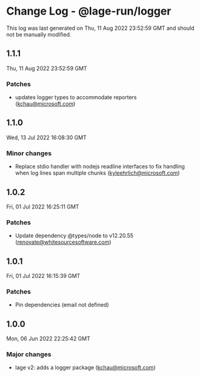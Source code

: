 # Change Log - @lage-run/logger

This log was last generated on Thu, 11 Aug 2022 23:52:59 GMT and should not be manually modified.

<!-- Start content -->

## 1.1.1

Thu, 11 Aug 2022 23:52:59 GMT

### Patches

- updates logger types to accommodate reporters (kchau@microsoft.com)

## 1.1.0

Wed, 13 Jul 2022 16:08:30 GMT

### Minor changes

- Replace stdio handler with nodejs readline interfaces to fix handling when log lines span multiple chunks (kyleehrlich@microsoft.com)

## 1.0.2

Fri, 01 Jul 2022 16:25:11 GMT

### Patches

- Update dependency @types/node to v12.20.55 (renovate@whitesourcesoftware.com)

## 1.0.1

Fri, 01 Jul 2022 16:15:39 GMT

### Patches

- Pin dependencies (email not defined)

## 1.0.0

Mon, 06 Jun 2022 22:25:42 GMT

### Major changes

- lage v2: adds a logger package (kchau@microsoft.com)
